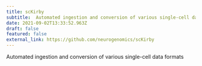 ```yaml
---
title: scKirby
subtitle:  Automated ingestion and conversion of various single-cell data formats
date: 2021-09-02T13:33:52.963Z
draft: false
featured: false
external_link: https://github.com/neurogenomics/scKirby
---
```

Automated ingestion and conversion of various single-cell data formats
